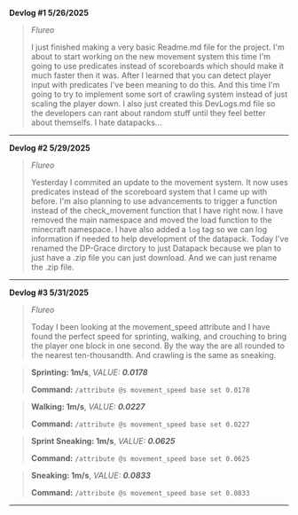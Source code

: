 
**Devlog #1 5/26/2025**
> *Flureo*
>
> I just finished making a very basic Readme.md file for the project. I'm about to start working on the new movement system this time I'm going to use predicates instead of scoreboards which should make it much faster then it was. After I learned that you can detect player input with predicates I've been meaning to do this. And this time I'm going to try to implement some sort of crawling system instead of just scaling the player down. I also just created this DevLogs.md file so the developers can rant about random stuff until they feel better about themselfs. I hate datapacks...

---

**Devlog #2 5/29/2025**
> *Flureo*
>
> Yesterday I commited an update to the movement system. It now uses predicates instead of the scoreboard system that I came up with before. I'm also planning to use advancements to trigger a function instead of the check_movement function that I have right now. I have removed the main namespace and moved the load function to the minecraft namespace. I have also added a `log` tag so we can log information if needed to help development of the datapack. Today I've renamed the DP-Grace dirctory to just Datapack because we plan to just have a .zip file you can just download. And we can just rename the .zip file.

---

**Devlog #3 5/31/2025**
> *Flureo*
>
> Today I been looking at the movement_speed attribute and I have found the perfect speed for sprinting, walking, and crouching to bring the player one block in one second. By the way the are all rounded to the nearest ten-thousandth. And crawling is the same as sneaking.

> **Sprinting: 1m/s**, *VALUE:* ***0.0178***
>
> **Command:** `/attribute @s movement_speed base set 0.0178`

> **Walking: 1m/s**, *VALUE:* ***0.0227***
>
> **Command:** `/attribute @s movement_speed base set 0.0227`

> **Sprint Sneaking: 1m/s**, *VALUE:* ***0.0625***
>
> **Command:** `/attribute @s movement_speed base set 0.0625`

> **Sneaking: 1m/s**, *VALUE:* ***0.0833***
>
> **Command:** `/attribute @s movement_speed base set 0.0833`


---

